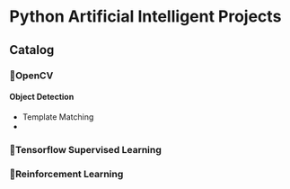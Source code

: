 # Python Artificial Intelligent Projects
## Catalog
### :muscle:OpenCV
#### Object Detection
- Template Matching
- 
### :muscle:Tensorflow Supervised Learning
### :muscle:Reinforcement Learning
